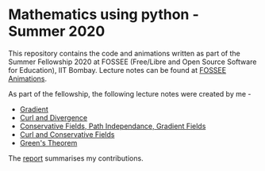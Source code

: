 # Mathematics using python - Summer 2020

This repository contains the code and animations written as part of the Summer Fellowship 2020 at FOSSEE (Free/Libre and Open Source Software for Education), IIT Bombay. Lecture notes can be found at [FOSSEE Animations](https://math.animations.fossee.in/). 

As part of the fellowship, the following lecture notes were created by me - 
- [Gradient](https://math.animations.fossee.in/contents/calculus-of-several-variables/integrals-of-multivariable-functions/gradient)
- [Curl and Divergence](https://math.animations.fossee.in/contents/calculus-of-several-variables/div-grad-curl-and-all-that/curl-and-divergence)
- [Conservative Fields, Path Independance, Gradient Fields](https://math.animations.fossee.in/contents/calculus-of-several-variables/div-grad-curl-and-all-that/conservative-fields,-path-independance,-gradient-fields)
- [Curl and Conservative Fields](https://math.animations.fossee.in/contents/calculus-of-several-variables/div-grad-curl-and-all-that/vec-f-is-conservative-implies-curl-f=0)
- [Green's Theorem](https://math.animations.fossee.in/contents/calculus-of-several-variables/div-grad-curl-and-all-that/green's-theorem)

The [report](MathematicsUsingPython-PadmapriyaMohan-FSF-2020.pdf) summarises my contributions.

